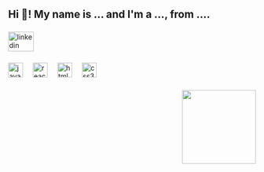 <h2 align="left">Hi 👋! My name is ... and I'm a ..., from ....</h2>

###

<div align="left">
  <a href="www.linkedin.com/in/hugo-gómez-lópez-71445b1b1" target="_blank">
    <img src="https://raw.githubusercontent.com/maurodesouza/profile-readme-generator/master/src/assets/icons/social/linkedin/default.svg" width="52" height="40" alt="linkedin logo"  />
  </a>
</div>

###

<div align="left">
  <img src="https://cdn.jsdelivr.net/gh/devicons/devicon/icons/javascript/javascript-original.svg" height="30" alt="javascript logo"  />
  <img width="12" />
  <img src="https://cdn.jsdelivr.net/gh/devicons/devicon/icons/react/react-original.svg" height="30" alt="react logo"  />
  <img width="12" />
  <img src="https://cdn.jsdelivr.net/gh/devicons/devicon/icons/html5/html5-original.svg" height="30" alt="html5 logo"  />
  <img width="12" />
  <img src="https://cdn.jsdelivr.net/gh/devicons/devicon/icons/css3/css3-original.svg" height="30" alt="css3 logo"  />
</div>

###

<img align="right" height="150" src="https://media.licdn.com/dms/image/D4D03AQGtgslo7wMIbg/profile-displayphoto-shrink_800_800/0/1693985062908?e=1724889600&v=beta&t=YykSFY9fGhYsokj1dMD4yOumaKlukJYtvdyCt1waxJs"  />

###
